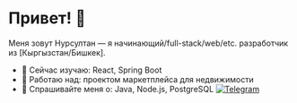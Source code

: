 # Привет! 👋

Меня зовут Нурсултан — я начинающий/full-stack/web/etc. разработчик из [Кыргызстан/Бишкек].

- 🌱 Сейчас изучаю: React, Spring Boot
- 🔭 Работаю над: проектом маркетплейса для недвижимости
- 💬 Спрашивайте меня о: Java, Node.js, PostgreSQL
[![Telegram](https://img.shields.io/badge/Telegram-26A5E4?style=for-the-badge&logo=telegram&logoColor=white)](https://t.me/NurJnR)
